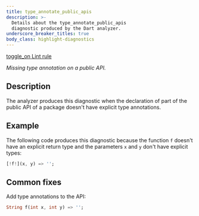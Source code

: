 ```yaml
---
title: type_annotate_public_apis
description: >-
  Details about the type_annotate_public_apis
  diagnostic produced by the Dart analyzer.
underscore_breaker_titles: true
body_class: highlight-diagnostics
---
```


<div class="tags">
  <a class="tag-label"
      href="/tools/linter-rules/type_annotate_public_apis"
      title="Learn about the lint rule that enables this diagnostic."
      aria-label="Learn about the lint rule that enables this diagnostic."
      target="_blank">
    <span class="material-symbols" aria-hidden="true">toggle_on</span>
    <span>Lint rule</span>
  </a>
</div>

_Missing type annotation on a public API._

## Description

The analyzer produces this diagnostic when the declaration of part of the
public API of a package doesn't have explicit type annotations.

## Example

The following code produces this diagnostic because the function `f`
doesn't have an explicit return type and the parameters `x` and `y` don't
have explicit types:

```dart
[!f!](x, y) => '';
```

## Common fixes

Add type annotations to the API:

```dart
String f(int x, int y) => '';
```
